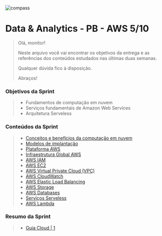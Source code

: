 ![compass](https://vetores.org/d/compass-uol.svg)

# Data & Analytics - PB - AWS 5/10

> Olá, monitor! 
> 
> Neste arquivo você vai encontrar os objetivos da entrega e as referências dos conteúdos estudados nas últimas duas semanas.
> 
> Qualquer dúvida fico à disposição. 
> 
> Abraços!

### Objetivos da Sprint
>
> - Fundamentos de computação em nuvem
> - Serviços fundamentais de Amazon Web Services
> - Arquitetura Serveless
>
### Conteúdos da Sprint
>
> - [Conceitos e benefícios da computação em nuvem](https://aws.amazon.com/pt/what-is-cloud-computing/)
> - [Modelos de implantação](https://docs.aws.amazon.com/pt_br/whitepapers/latest/aws-overview/types-of-cloud-computing.html)
> - [Plataforma AWS](https://aws.amazon.com/pt/)
> - [Infraestrutura Global AWS](https://aws.amazon.com/pt/about-aws/global-infrastructure/)
> - [AWS IAM](https://docs.aws.amazon.com/IAM/latest/UserGuide/introduction.html?icmpid=docs_iam_help_panel)
> - [AWS EC2](https://docs.aws.amazon.com/ec2/)
> - [AWS Virtual Private Cloud (VPC)](https://docs.aws.amazon.com/vpc/?icmpid=docs_homepage_featuredsvcs)
> - [AWS CloudWatch](https://docs.aws.amazon.com/cloudwatch/?icmpid=docs_homepage_mgmtgov)
> - [AWS Elastic Load Balancing](https://docs.aws.amazon.com/elasticloadbalancing/?icmpid=docs_homepage_networking)
> - [AWS Storage](https://docs.aws.amazon.com/)
> - [AWS Databases](https://docs.aws.amazon.com/)
> - [Serviços Serveless](https://docs.aws.amazon.com/)
> - [AWS Lambda](https://docs.aws.amazon.com/lambda/?icmpid=docs_homepage_serverless)

### Resumo da Sprint
>
> - [Guia Cloud | 1](./cloud-computing-aws/resumo.md)